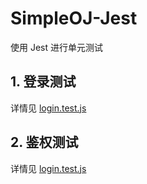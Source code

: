 # SimpleOJ-Jest
使用 Jest 进行单元测试

## 1. 登录测试
详情见 [login.test.js](./tests/login.test.js)

## 2. 鉴权测试
详情见 [login.test.js](./tests/login.test.js)
